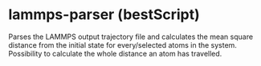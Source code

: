 # lammps-parser (bestScript)
Parses the LAMMPS output trajectory file and calculates the mean square distance from the initial state for every/selected atoms in the system. Possibility to calculate the whole distance an atom has travelled.
